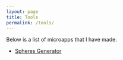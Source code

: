```yaml
---
layout: page
title: Tools
permalink: /tools/
---
```

Below is a list of microapps that I have made.

- [Spheres Generator](/tools/spheres-roller)
